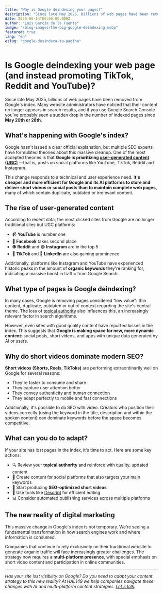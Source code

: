 ```yaml
---
title: "Why is Google deindexing your pages?"
description: "Since late May 2025, billions of web pages have been removed from Google's index."
date: 2025-06-14T00:00:00.000Z
author: "Luis García de la Fuente"
image: "/blog-images/the-big-google-deindexing.webp"
featured: true
lang: "en"
eslug: "google-desindexa-tu-pagina"
---
```

# Is Google deindexing your web page (and instead promoting TikTok, Reddit and YouTube)?

Since late May 2025, billions of web pages have been removed from Google's index. Many website administrators have noticed that their content no longer appears in search results, and if you use Google Search Console you've probably seen a sudden drop in the number of indexed pages since **May 20th or 28th**.

## What's happening with Google's index?

Google hasn't issued a clear official explanation, but multiple SEO experts have formulated theories about this massive cleanup. One of the most accepted theories is that **Google is prioritizing <a href="https://www.adsmurai.com/es/articulos/todo-sobre-contenido-generado-usuario-ugc" target="_blank" rel="nofollow">user-generated content (UGC)</a>** —that is, posts on social platforms like YouTube, TikTok, Reddit and Instagram.

This change responds to a technical and user experience need. **It's cheaper and more efficient for Google and its AI platforms to store and deliver short videos or social posts than to maintain complete web pages**, many of which contain duplicate, outdated or irrelevant content.

## The rise of user-generated content

According to recent data, the most clicked sites from Google are no longer traditional sites but UGC platforms:

- 📹 **YouTube** is number one
- 📘 **Facebook** takes second place
- 👽 **Reddit** and 🟣 **Instagram** are in the top 5
- 🎵 **TikTok** and 🧠 **LinkedIn** are also gaining prominence

Additionally, platforms like Instagram and YouTube have experienced historic peaks in the amount of **organic keywords** they're ranking for, indicating a massive boost in traffic from Google Search.

## What type of pages is Google deindexing?

In many cases, Google is removing pages considered "low value": thin content, duplicate, outdated or out of context regarding the site's central theme. The loss of <a href="https://moz.com/blog/topical-authority" target="_blank" rel="nofollow">topical authority</a> also influences this, an increasingly relevant factor in search algorithms.

However, even sites with good quality content have reported losses in the index. This suggests that **Google is making space for new, more dynamic content**: social posts, short videos, and apps with unique data generated by AI or users.

## Why do short videos dominate modern SEO?

**Short videos (Shorts, Reels, TikToks)** are performing extraordinarily well on Google for several reasons:

- They're faster to consume and share
- They capture user attention better
- They convey authenticity and human connection
- They adapt perfectly to mobile and fast connections

Additionally, it's possible to do SEO with video. Creators who position their videos correctly (using the keyword in the title, description and within the spoken content) can dominate keywords before the space becomes competitive.

## What can you do to adapt?

If your site has lost pages in the index, it's time to act. Here are some key actions:

- 🔍 Review your **topical authority** and reinforce with quality, updated content
- 🎯 Create content for social platforms that also targets your main keywords
- 🎥 Start producing **SEO-optimized short videos**
- 🧠 Use tools like <a href="https://www.descript.com/es" target="_blank" rel="nofollow">Descript</a> for efficient editing
- 📊 Consider automated publishing services across multiple platforms

## The new reality of digital marketing

This massive change in Google's index is not temporary. We're seeing a fundamental transformation in how search engines work and where information is consumed.

Companies that continue to rely exclusively on their traditional website to generate organic traffic will face increasingly greater challenges. The strategy now requires a **multi-platform presence**, with special emphasis on short video content and participation in online communities.

---

*Has your site lost visibility on Google? Do you need to adapt your content strategy to this new reality? At HAL149 we help companies navigate these changes with AI and multi-platform content strategies. <a href="#" onclick="demo.showModal(); return false;">Let's talk</a>.*
